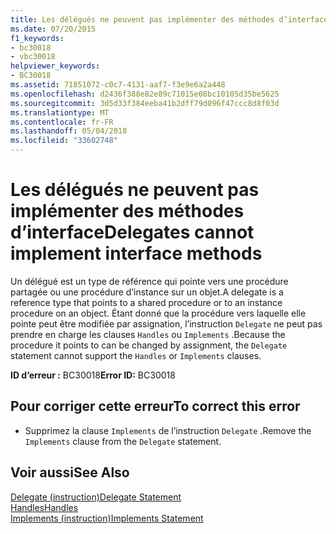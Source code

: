 ```yaml
---
title: Les délégués ne peuvent pas implémenter des méthodes d’interface
ms.date: 07/20/2015
f1_keywords:
- bc30018
- vbc30018
helpviewer_keywords:
- BC30018
ms.assetid: 71851072-c0c7-4131-aaf7-f3e9e6a2a448
ms.openlocfilehash: d2436f388e82e89c71015e08bc10105d35be5625
ms.sourcegitcommit: 3d5d33f384eeba41b2dff79d096f47ccc8d8f03d
ms.translationtype: MT
ms.contentlocale: fr-FR
ms.lasthandoff: 05/04/2018
ms.locfileid: "33602748"
---
```

# <a name="delegates-cannot-implement-interface-methods"></a><span data-ttu-id="07ec1-102">Les délégués ne peuvent pas implémenter des méthodes d’interface</span><span class="sxs-lookup"><span data-stu-id="07ec1-102">Delegates cannot implement interface methods</span></span>
<span data-ttu-id="07ec1-103">Un délégué est un type de référence qui pointe vers une procédure partagée ou une procédure d’instance sur un objet.</span><span class="sxs-lookup"><span data-stu-id="07ec1-103">A delegate is a reference type that points to a shared procedure or to an instance procedure on an object.</span></span> <span data-ttu-id="07ec1-104">Étant donné que la procédure vers laquelle elle pointe peut être modifiée par assignation, l’instruction `Delegate` ne peut pas prendre en charge les clauses `Handles` ou `Implements` .</span><span class="sxs-lookup"><span data-stu-id="07ec1-104">Because the procedure it points to can be changed by assignment, the `Delegate` statement cannot support the `Handles` or `Implements` clauses.</span></span>  
  
 <span data-ttu-id="07ec1-105">**ID d’erreur :** BC30018</span><span class="sxs-lookup"><span data-stu-id="07ec1-105">**Error ID:** BC30018</span></span>  
  
## <a name="to-correct-this-error"></a><span data-ttu-id="07ec1-106">Pour corriger cette erreur</span><span class="sxs-lookup"><span data-stu-id="07ec1-106">To correct this error</span></span>  
  
-   <span data-ttu-id="07ec1-107">Supprimez la clause `Implements` de l’instruction `Delegate` .</span><span class="sxs-lookup"><span data-stu-id="07ec1-107">Remove the `Implements` clause from the `Delegate` statement.</span></span>  
  
## <a name="see-also"></a><span data-ttu-id="07ec1-108">Voir aussi</span><span class="sxs-lookup"><span data-stu-id="07ec1-108">See Also</span></span>  
   
 [<span data-ttu-id="07ec1-109">Delegate (instruction)</span><span class="sxs-lookup"><span data-stu-id="07ec1-109">Delegate Statement</span></span>](../../visual-basic/language-reference/statements/delegate-statement.md)  
 [<span data-ttu-id="07ec1-110">Handles</span><span class="sxs-lookup"><span data-stu-id="07ec1-110">Handles</span></span>](../../visual-basic/language-reference/statements/handles-clause.md)  
 [<span data-ttu-id="07ec1-111">Implements (instruction)</span><span class="sxs-lookup"><span data-stu-id="07ec1-111">Implements Statement</span></span>](../../visual-basic/language-reference/statements/implements-statement.md)
